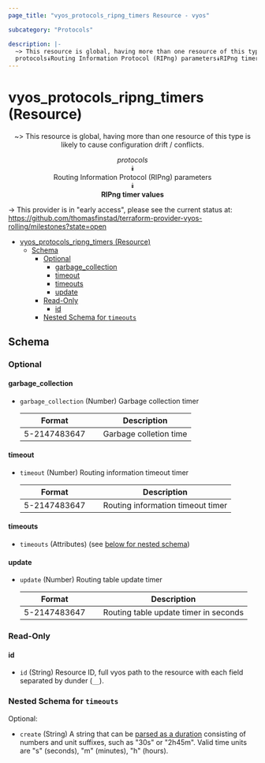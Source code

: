 ```yaml
---
page_title: "vyos_protocols_ripng_timers Resource - vyos"

subcategory: "Protocols"

description: |-
  ~> This resource is global, having more than one resource of this type is likely to cause configuration drift / conflicts.
  protocols⯯Routing Information Protocol (RIPng) parameters⯯RIPng timer values
---
```


# vyos_protocols_ripng_timers (Resource)
<center>

~> This resource is global, having more than one resource of this type is likely to cause configuration drift / conflicts.

*protocols*  
⯯  
Routing Information Protocol (RIPng) parameters  
⯯  
**RIPng timer values**


</center>

-> This provider is in "early access", please see the current status at: https://github.com/thomasfinstad/terraform-provider-vyos-rolling/milestones?state=open

<!--TOC-->

- [vyos_protocols_ripng_timers (Resource)](#vyos_protocols_ripng_timers-resource)
  - [Schema](#schema)
    - [Optional](#optional)
      - [garbage_collection](#garbage_collection)
      - [timeout](#timeout)
      - [timeouts](#timeouts)
      - [update](#update)
    - [Read-Only](#read-only)
      - [id](#id)
    - [Nested Schema for `timeouts`](#nested-schema-for-timeouts)

<!--TOC-->

<!-- schema generated by tfplugindocs -->
## Schema

### Optional

#### garbage_collection
- `garbage_collection` (Number) Garbage collection timer

    |  Format        &emsp;|  Description             |
    |----------------|--------------------------|
    |  5-2147483647  &emsp;|  Garbage colletion time  |
#### timeout
- `timeout` (Number) Routing information timeout timer

    |  Format        &emsp;|  Description                        |
    |----------------|-------------------------------------|
    |  5-2147483647  &emsp;|  Routing information timeout timer  |
#### timeouts
- `timeouts` (Attributes) (see [below for nested schema](#nestedatt--timeouts))
#### update
- `update` (Number) Routing table update timer

    |  Format        &emsp;|  Description                            |
    |----------------|-----------------------------------------|
    |  5-2147483647  &emsp;|  Routing table update timer in seconds  |

### Read-Only

#### id
- `id` (String) Resource ID, full vyos path to the resource with each field separated by dunder (`__`).

<a id="nestedatt--timeouts"></a>
### Nested Schema for `timeouts`

Optional:

- `create` (String) A string that can be [parsed as a duration](https://pkg.go.dev/time#ParseDuration) consisting of numbers and unit suffixes, such as &#34;30s&#34; or &#34;2h45m&#34;. Valid time units are &#34;s&#34; (seconds), &#34;m&#34; (minutes), &#34;h&#34; (hours).
